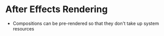 # After Effects Rendering

- Compositions can be pre-rendered so that they don't take up system resources
